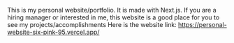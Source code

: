 This is my personal website/portfolio.
It is made with Next.js.
If you are a hiring manager or interested in me, this website is a good place for you to see my projects/accomplishments
Here is the website link: https://personal-website-six-pink-95.vercel.app/
